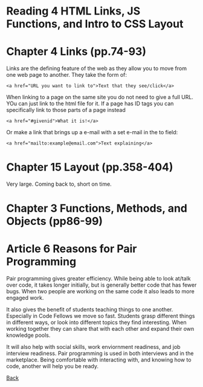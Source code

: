 # Reading 4 HTML Links, JS Functions, and Intro to CSS Layout

# Chapter 4 Links (pp.74-93)

Links are the defining feature of the web as they allow you to move from one web page to another. They take the form of:

`<a href="URL you want to link to">Text that they see/click</a>`

When linking to a page on the same site you do not need to give a full URL. YOu can just link to the html file for it.
If a page has ID tags you can specifically link to those parts of a page instead

`<a href="#givenid">What it is!</a>`

Or make a link that brings up a e-mail with a set e-mail in the to field:

`<a href="mailto:example@email.com">Text explaining</a>`

# Chapter 15 Layout (pp.358-404)

Very large. Coming back to, short on time.

# Chapter 3 Functions, Methods, and Objects (pp86-99)



# Article 6 Reasons for Pair Programming

Pair programming gives greater efficiency. While being able to look at/talk over code, it takes longer initially, but is generally better code that has fewer bugs. When two people are working on the same code it also leads to more engaged work.

It also gives the benefit of students teaching things to one another. Especially in Code Fellows we move so fast. Students grasp different things in different ways, or look into different topics they find interesting. When working together they can share that with each other and expand their own knowledge pools.

It will also help with social skills, work enviornment readiness, and job interview readiness. Pair programming is used in both interviews and in the marketplace. Being comfortable with interacting with, and knowing how to code, another will help you be ready.

[Back](README.md)